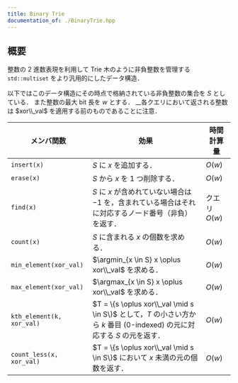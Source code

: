 ```yaml
---
title: Binary Trie
documentation_of: ./BinaryTrie.hpp
---
```


## 概要
整数の $2$ 進数表現を利用して Trie 木のように非負整数を管理する `std::multiset` をより汎用的にしたデータ構造．

以下ではこのデータ構造にその時点で格納されている非負整数の集合を $S$ としている．
また整数の最大 bit 長を $w$ とする．
__各クエリにおいて返される整数は $xor\\_val$ を適用する前のものであることに注意．

| メンバ関数                | 効果                                                                                                                      | 時間計算量    |
| ------------------------- | ------------------------------------------------------------------------------------------------------------------------- | ------------- |
| `insert(x)`               | $S$ に $x$ を追加する．                                                                                                   | $O(w)$        |
| `erase(x)`                | $S$ から $x$ を $1$ つ削除する．                                                                                          | $O(w)$        |
| `find(x)`                 | $S$ に $x$ が含めれていない場合は $-1$ を，含まれている場合はそれに対応するノード番号（非負）を返す．                     | クエリ $O(w)$ |
| `count(x)`                | $S$ に含まれる $x$ の個数を求める．                                                                                       | $O(w)$        |
| `min_element(xor_val)`    | $\argmin_{x \in S} x \oplus xor\\_val$ を求める．                                                                         | $O(w)$        |
| `max_element(xor_val)`    | $\argmax_{x \in S} x \oplus xor\\_val$ を求める．                                                                         | $O(w)$        |
| `kth_element(k, xor_val)` | $T = \{s \oplus xor\\_val \mid s \in S\}$ として，$T$ の小さい方から $k$ 番目 (0-indexed) の元に対応する $S$ の元を返す． | $O(w)$        |
| `count_less(x, xor_val)`  | $T = \{s \oplus xor\\_val \mid s \in S\}$ において $x$ 未満の元の個数を返す．                                             | $O(w)$        |
